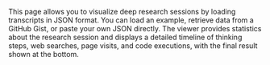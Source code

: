 This page allows you to visualize deep research sessions by loading transcripts in JSON format. You can load an example, retrieve data from a GitHub Gist, or paste your own JSON directly. The viewer provides statistics about the research session and displays a detailed timeline of thinking steps, web searches, page visits, and code executions, with the final result shown at the bottom.

<!-- Generated from commit: a8bb00cc9d4d3c07e6d700283d7296593053e9a8 -->